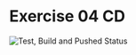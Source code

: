 # Exercise 04 CD

![Test, Build and Pushed Status](https://github.com/cbachl/go_mux_bachl/actions/workflows/github-actions.yml/badge.svg)
